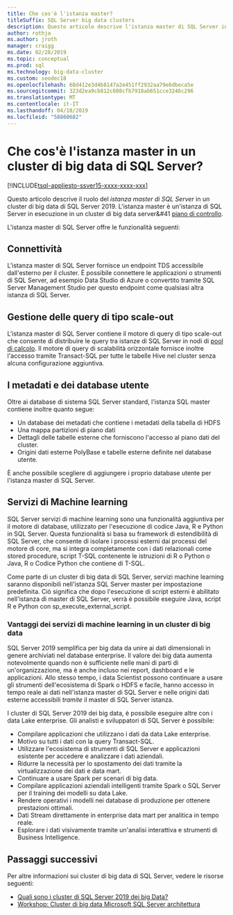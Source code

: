 ```yaml
---
title: Che cos'è l'istanza master?
titleSuffix: SQL Server big data clusters
description: Questo articolo descrive l'istanza master di SQL Server in un cluster di big data di SQL Server 2019 (anteprima).
author: rothja
ms.author: jroth
manager: craigg
ms.date: 02/28/2019
ms.topic: conceptual
ms.prod: sql
ms.technology: big-data-cluster
ms.custom: seodec18
ms.openlocfilehash: 68d412e3d4b8147a2e451ff2932aa79e6dbeca5e
ms.sourcegitcommit: 323d2ea9cb812c688cfb7918ab651cce3246c296
ms.translationtype: MT
ms.contentlocale: it-IT
ms.lasthandoff: 04/18/2019
ms.locfileid: "58860682"
---
```

# <a name="what-is-the-master-instance-in-a-sql-server-big-data-cluster"></a>Che cos'è l'istanza master in un cluster di big data di SQL Server?

[!INCLUDE[tsql-appliesto-ssver15-xxxx-xxxx-xxx](../includes/tsql-appliesto-ssver15-xxxx-xxxx-xxx.md)]

Questo articolo descrive il ruolo del *istanza master di SQL Server* in un cluster di big data di SQL Server 2019. L'istanza master è un'istanza di SQL Server in esecuzione in un cluster di big data server&#41 [piano di controllo](big-data-cluster-overview.md#controlplane).

L'istanza master di SQL Server offre le funzionalità seguenti:

## <a name="connectivity"></a>Connettività

L'istanza master di SQL Server fornisce un endpoint TDS accessibile dall'esterno per il cluster. È possibile connettere le applicazioni o strumenti di SQL Server, ad esempio Data Studio di Azure o convertito tramite SQL Server Management Studio per questo endpoint come qualsiasi altra istanza di SQL Server.

## <a name="scale-out-query-management"></a>Gestione delle query di tipo scale-out

L'istanza master di SQL Server contiene il motore di query di tipo scale-out che consente di distribuire le query tra istanze di SQL Server in nodi di [pool di calcolo](concept-compute-pool.md). Il motore di query di scalabilità orizzontale fornisce inoltre l'accesso tramite Transact-SQL per tutte le tabelle Hive nel cluster senza alcuna configurazione aggiuntiva.

## <a name="metadata-and-user-databases"></a>I metadati e dei database utente

Oltre ai database di sistema SQL Server standard, l'istanza SQL master contiene inoltre quanto segue:

- Un database dei metadati che contiene i metadati della tabella di HDFS
- Una mappa partizioni di piano dati
- Dettagli delle tabelle esterne che forniscono l'accesso al piano dati del cluster.
- Origini dati esterne PolyBase e tabelle esterne definite nel database utente.

È anche possibile scegliere di aggiungere i proprio database utente per l'istanza master di SQL Server.

## <a name="machine-learning-services"></a>Servizi di Machine learning

SQL Server servizi di machine learning sono una funzionalità aggiuntiva per il motore di database, utilizzato per l'esecuzione di codice Java, R e Python in SQL Server. Questa funzionalità si basa su framework di estendibilità di SQL Server, che consente di isolare i processi esterni dai processi del motore di core, ma si integra completamente con i dati relazionali come stored procedure, script T-SQL contenente le istruzioni di R o Python o Java, R o Codice Python che contiene di T-SQL.

Come parte di un cluster di big data di SQL Server, servizi machine learning saranno disponibili nell'istanza SQL Server master per impostazione predefinita. Ciò significa che dopo l'esecuzione di script esterni è abilitato nell'istanza di master di SQL Server, verrà è possibile eseguire Java, script R e Python con sp_execute_external_script.

### <a name="advantages-of-machine-learning-services-in-a-big-data-cluster"></a>Vantaggi dei servizi di machine learning in un cluster di big data

SQL Server 2019 semplifica per big data da unire ai dati dimensionali in genere archiviati nel database enterprise. Il valore dei big data aumenta notevolmente quando non è sufficiente nelle mani di parti di un'organizzazione, ma è anche incluso nei report, dashboard e le applicazioni. Allo stesso tempo, i data Scientist possono continuare a usare gli strumenti dell'ecosistema di Spark o HDFS e facile, hanno accesso in tempo reale ai dati nell'istanza master di SQL Server e nelle origini dati esterne accessibili _tramite_ il master di SQL Server istanza.

I cluster di SQL Server 2019 dei big data, è possibile eseguire altre con i data Lake enterprise. Gli analisti e sviluppatori di SQL Server è possibile:

* Compilare applicazioni che utilizzano i dati da data Lake enterprise.
* Motivo su tutti i dati con la query Transact-SQL.
* Utilizzare l'ecosistema di strumenti di SQL Server e applicazioni esistente per accedere e analizzare i dati aziendali.
* Ridurre la necessità per lo spostamento dei dati tramite la virtualizzazione dei dati e data mart.
* Continuare a usare Spark per scenari di big data.
* Compilare applicazioni aziendali intelligenti tramite Spark o SQL Server per il training dei modelli su data Lake.
* Rendere operativi i modelli nei database di produzione per ottenere prestazioni ottimali.
* Dati Stream direttamente in enterprise data mart per analitica in tempo reale.
* Esplorare i dati visivamente tramite un'analisi interattiva e strumenti di Business Intelligence.

## <a name="next-steps"></a>Passaggi successivi

Per altre informazioni sui cluster di big data di SQL Server, vedere le risorse seguenti:

- [Quali sono i cluster di SQL Server 2019 dei big Data?](big-data-cluster-overview.md)
- [Workshop: Cluster di big data Microsoft SQL Server architettura](https://github.com/Microsoft/sqlworkshops/tree/master/sqlserver2019bigdataclusters)
